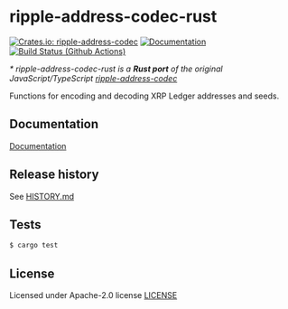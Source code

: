 # ripple-address-codec-rust
[![Crates.io: ripple-address-codec](https://img.shields.io/crates/v/ripple-address-codec.svg)](https://crates.io/crates/ripple-address-codec)
[![Documentation](https://docs.rs/ripple-address-codec/badge.svg)](https://docs.rs/ripple-address-codec)
[![Build Status (Github Actions)](https://github.com/otov4its/ripple-address-codec-rust/workflows/ci/badge.svg?master)](https://github.com/otov4its/ripple-address-codec-rust/actions)

_\* ripple-address-codec-rust is a **Rust port** of the original JavaScript/TypeScript [ripple-address-codec](https://github.com/ripple/ripple-address-codec)_

Functions for encoding and decoding XRP Ledger addresses and seeds.

## Documentation

[Documentation](https://docs.rs/ripple-address-codec/)

## Release history

See [HISTORY.md](HISTORY.md)

## Tests

```bash
$ cargo test
```

## License

Licensed under Apache-2.0 license [LICENSE](LICENSE)
